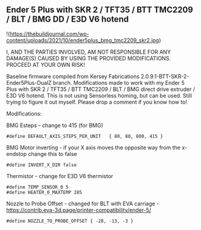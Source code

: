 ## Ender 5 Plus with SKR 2 / TFT35 / BTT TMC2209 / BLT / BMG DD / E3D V6 hotend

!(https://thebuildjournal.com/wp-content/uploads/2021/10/ender5plus_bmg_tmc2209_skr2.jpg)

I, AND THE PARTIES INVOLVED, AM NOT RESPONSIBLE FOR ANY DAMAGE(S) CAUSED BY USING THE PROVIDED MODIFICATIONS. PROCEED AT YOUR OWN RISK!

Baseline firmware compiled from Kersey Fabrications 2.0.9.1-BTT-SKR-2-Ender5Plus-DualZ branch. Modifications made to work with my Ender 5 Plus with SKR 2 / TFT35 / BTT TMC2209 / BLT / BMG direct drive extruder / E3D V6 hotend. This is not using Sensorless homing, but can be used. Still trying to figure it out myself. Please drop a comment if you know how to!

Modifications:

BMG Esteps - change to 415 (for BMG)
```
#define DEFAULT_AXIS_STEPS_PER_UNIT   { 80, 80, 800, 415 }
```
BMG Motor inverting - if your X axis moves the opposite way from the x-endstop change this to false
```
#define INVERT_X_DIR false
```
Thermistor - change for E3D V6 thermistor
```
#define TEMP_SENSOR_0 5
#define HEATER_0_MAXTEMP 285
```
Nozzle to Probe Offset - changed for BLT with EVA carriage - https://contrib.eva-3d.page/printer-compatibility/ender-5/
```
#define NOZZLE_TO_PROBE_OFFSET { -28, -13, -3 }
```
